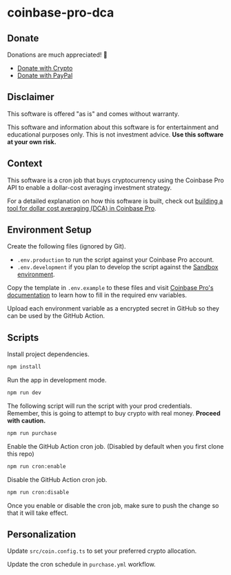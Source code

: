 # coinbase-pro-dca

## Donate

Donations are much appreciated! 💙

- [Donate with Crypto](https://commerce.coinbase.com/checkout/6ba511ce-e8e4-40a9-a251-51ea77852c54)
- [Donate with PayPal](https://www.paypal.com/donate?hosted_button_id=KU56HE97DW9KU)

## Disclaimer

This software is offered "as is" and comes without warranty.

This software and information about this software is for entertainment
and educational purposes only. This is not investment advice.
**Use this software at your own risk.**

## Context

This software is a cron job that buys cryptocurrency using the Coinbase Pro API
to enable a dollar-cost averaging investment strategy.

For a detailed explanation on how this software is built,
check out [building a tool for dollar cost averaging (DCA) in Coinbase Pro](https://www.swkeever.com/coinbase-pro-dca).

## Environment Setup

Create the following files (ignored by Git).

- `.env.production` to run the script against your Coinbase Pro account.
- `.env.development` if you plan to develop the script against the [Sandbox environment](https://public.sandbox.pro.coinbase.com/).

Copy the template in `.env.example` to these files and visit [Coinbase Pro's documentation](https://docs.pro.coinbase.com/)
to learn how to fill in the required env variables.

Upload each environment variable as a encrypted secret in GitHub
so they can be used by the GitHub Action.

## Scripts

Install project dependencies.

```bash
npm install
```

Run the app in development mode.

```bash
npm run dev
```

The following script will run the script with your prod credentials.
Remember, this is going to attempt to buy crypto with real money. 
**Proceed with caution.**

```bash
npm run purchase
```

Enable the GitHub Action cron job. (Disabled by default when you first
clone this repo)

```bash
npm run cron:enable
```

Disable the GitHub Action cron job.

```bash
npm run cron:disable
```

Once you enable or disable the cron job, make
sure to push the change so that it will take effect.

## Personalization 

Update `src/coin.config.ts` to set your preferred crypto
allocation.

Update the cron schedule in `purchase.yml` workflow.
